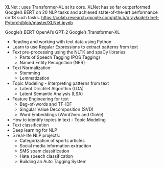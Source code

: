 

XLNet : uses Transformer-XL at its core.
XLNet has so far outperformed Google’s BERT on 20 NLP tasks and achieved state-of-the-art performance on 18 such tasks.
https://colab.research.google.com/github/graykode/xlnet-Pytorch/blob/master/XLNet.ipynb

Google’s BERT
OpenAI’s GPT-2
Google’s Transformer-XL



* Reading and working with text data using Python
* Learn to use Regular Expressions to extract patterns from text
* Text pre-processing using the NLTK and spaCy libraries
  - Parts of Speech Tagging (POS Tagging)
  - Named Entity Recognition (NER)
* Text Normalization
  - Stemming
  - Lemmatization
* Topic Modeling - Interpreting patterns from text
  - Latent Dirichlet Algorithm (LDA)
  - Latent Semantic Analysis (LSA)
* Feature Engineering for text
  - Bag-of-words and TF-IDF
  - Singular Value Decomposition (SVD)
  - Word Embeddings (Word2vec and GloVe)
* How to identify topics in text - Topic Modeling
* Text classification
* Deep learning for NLP
* 5 real-life NLP projects:
  - Categorization of sports articles
  - Social media information extraction
  - SMS spam classification
  - Hate speech classification
  - Building an Auto Tagging System
